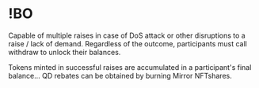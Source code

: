 # !BO

Capable of multiple raises in case of DoS attack or other disruptions to a raise / lack of demand.
Regardless of the outcome, participants must call withdraw to unlock their balances.

Tokens minted in successful raises are accumulated in a participant's final balance...
QD rebates can be obtained by burning Mirror NFTshares.
